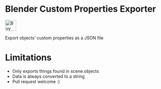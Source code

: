 # Blender Custom Properties Exporter
<a href='https://ko-fi.com/I2I57UQ7M' target='_blank'><img height='36' style='border:0px;height:36px;' src='https://cdn.ko-fi.com/cdn/kofi2.png?v=3' border='0' alt='Buy Me a Coffee at ko-fi.com' /></a>


Export objects' custom properties as a JSON file

# Limitations
- Only exports things found in scene.objects
- Data is always converted to a string
- Pull request welcome :)
